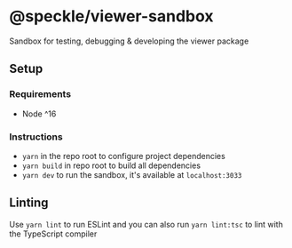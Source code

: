 # @speckle/viewer-sandbox

Sandbox for testing, debugging & developing the viewer package

## Setup

### Requirements

- Node ^16

### Instructions

- `yarn` in the repo root to configure project dependencies
- `yarn build` in repo root to build all dependencies
- `yarn dev` to run the sandbox, it's available at `localhost:3033`

## Linting

Use `yarn lint` to run ESLint and you can also run `yarn lint:tsc` to lint with the TypeScript compiler
